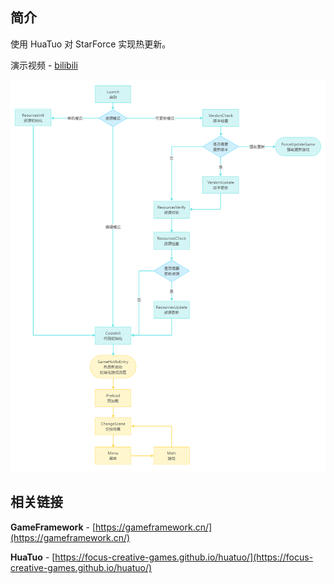 ## 简介

使用 HuaTuo 对 StarForce 实现热更新。

演示视频 - [bilibili](https://www.bilibili.com/video/BV1wB4y1Q7JK)

![游戏流程图](ReadMe/Procedure.png)

## 相关链接

**GameFramework** - [https://gameframework.cn/](https://gameframework.cn/)

**HuaTuo** - [https://focus-creative-games.github.io/huatuo/](https://focus-creative-games.github.io/huatuo/)